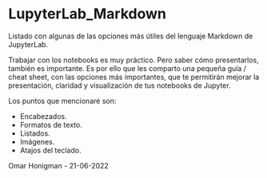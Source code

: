 # LupyterLab_Markdown
Listado con algunas de las opciones más útiles del lenguaje Markdown de JupyterLab.

Trabajar con los notebooks es muy práctico. Pero saber cómo presentarlos, también es importante. Es por ello que les comparto una pequeña guía / cheat sheet, con las opciones más importantes, que te permitirán mejorar la presentación, claridad y visualización de tus notebooks de Jupyter.

Los puntos que mencionaré son: 

-	Encabezados.
-	Formatos de texto.
-	Listados.
-	Imágenes.
-	Atajos del teclado.


Omar Honigman - 21-06-2022
